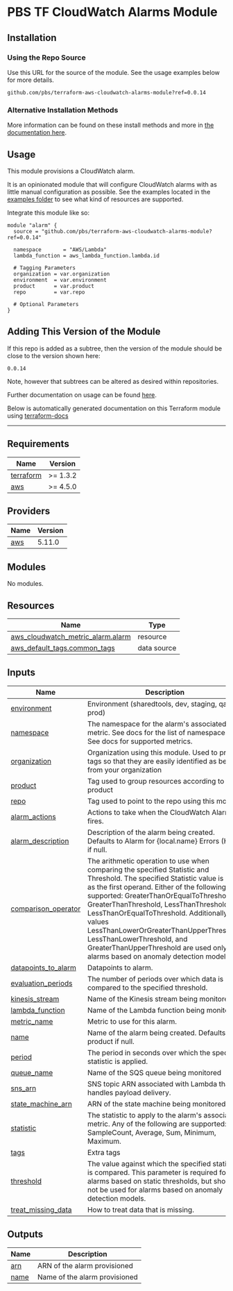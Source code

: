 # PBS TF CloudWatch Alarms Module

## Installation

### Using the Repo Source

Use this URL for the source of the module. See the usage examples below for more details.

```hcl
github.com/pbs/terraform-aws-cloudwatch-alarms-module?ref=0.0.14
```

### Alternative Installation Methods

More information can be found on these install methods and more in [the documentation here](./docs/general/install).

## Usage

This module provisions a CloudWatch alarm.

It is an opinionated module that will configure CloudWatch alarms with as little manual configuration as possible. See the examples located in the [examples folder](/examples) to see what kind of resources are supported.

Integrate this module like so:

```hcl
module "alarm" {
  source = "github.com/pbs/terraform-aws-cloudwatch-alarms-module?ref=0.0.14"

  namespace       = "AWS/Lambda"
  lambda_function = aws_lambda_function.lambda.id

  # Tagging Parameters
  organization = var.organization
  environment  = var.environment
  product      = var.product
  repo         = var.repo

  # Optional Parameters
}
```

## Adding This Version of the Module

If this repo is added as a subtree, then the version of the module should be close to the version shown here:

`0.0.14`

Note, however that subtrees can be altered as desired within repositories.

Further documentation on usage can be found [here](./docs).

Below is automatically generated documentation on this Terraform module using [terraform-docs][terraform-docs]

---

[terraform-docs]: https://github.com/terraform-docs/terraform-docs

## Requirements

| Name | Version |
|------|---------|
| <a name="requirement_terraform"></a> [terraform](#requirement\_terraform) | >= 1.3.2 |
| <a name="requirement_aws"></a> [aws](#requirement\_aws) | >= 4.5.0 |

## Providers

| Name | Version |
|------|---------|
| <a name="provider_aws"></a> [aws](#provider\_aws) | 5.11.0 |

## Modules

No modules.

## Resources

| Name | Type |
|------|------|
| [aws_cloudwatch_metric_alarm.alarm](https://registry.terraform.io/providers/hashicorp/aws/latest/docs/resources/cloudwatch_metric_alarm) | resource |
| [aws_default_tags.common_tags](https://registry.terraform.io/providers/hashicorp/aws/latest/docs/data-sources/default_tags) | data source |

## Inputs

| Name | Description | Type | Default | Required |
|------|-------------|------|---------|:--------:|
| <a name="input_environment"></a> [environment](#input\_environment) | Environment (sharedtools, dev, staging, qa, prod) | `string` | n/a | yes |
| <a name="input_namespace"></a> [namespace](#input\_namespace) | The namespace for the alarm's associated metric. See docs for the list of namespaces. See docs for supported metrics. | `string` | n/a | yes |
| <a name="input_organization"></a> [organization](#input\_organization) | Organization using this module. Used to prefix tags so that they are easily identified as being from your organization | `string` | n/a | yes |
| <a name="input_product"></a> [product](#input\_product) | Tag used to group resources according to product | `string` | n/a | yes |
| <a name="input_repo"></a> [repo](#input\_repo) | Tag used to point to the repo using this module | `string` | n/a | yes |
| <a name="input_alarm_actions"></a> [alarm\_actions](#input\_alarm\_actions) | Actions to take when the CloudWatch Alarm fires. | `set(string)` | `null` | no |
| <a name="input_alarm_description"></a> [alarm\_description](#input\_alarm\_description) | Description of the alarm being created. Defaults to Alarm for {local.name} Errors (High) if null. | `string` | `null` | no |
| <a name="input_comparison_operator"></a> [comparison\_operator](#input\_comparison\_operator) | The arithmetic operation to use when comparing the specified Statistic and Threshold. The specified Statistic value is used as the first operand. Either of the following is supported: GreaterThanOrEqualToThreshold, GreaterThanThreshold, LessThanThreshold, LessThanOrEqualToThreshold. Additionally, the values LessThanLowerOrGreaterThanUpperThreshold, LessThanLowerThreshold, and GreaterThanUpperThreshold are used only for alarms based on anomaly detection models. | `string` | `"GreaterThanOrEqualToThreshold"` | no |
| <a name="input_datapoints_to_alarm"></a> [datapoints\_to\_alarm](#input\_datapoints\_to\_alarm) | Datapoints to alarm. | `number` | `1` | no |
| <a name="input_evaluation_periods"></a> [evaluation\_periods](#input\_evaluation\_periods) | The number of periods over which data is compared to the specified threshold. | `number` | `1` | no |
| <a name="input_kinesis_stream"></a> [kinesis\_stream](#input\_kinesis\_stream) | Name of the Kinesis stream being monitored | `string` | `null` | no |
| <a name="input_lambda_function"></a> [lambda\_function](#input\_lambda\_function) | Name of the Lambda function being monitored | `string` | `null` | no |
| <a name="input_metric_name"></a> [metric\_name](#input\_metric\_name) | Metric to use for this alarm. | `string` | `null` | no |
| <a name="input_name"></a> [name](#input\_name) | Name of the alarm being created. Defaults to product if null. | `string` | `null` | no |
| <a name="input_period"></a> [period](#input\_period) | The period in seconds over which the specified statistic is applied. | `number` | `60` | no |
| <a name="input_queue_name"></a> [queue\_name](#input\_queue\_name) | Name of the SQS queue being monitored | `string` | `null` | no |
| <a name="input_sns_arn"></a> [sns\_arn](#input\_sns\_arn) | SNS topic ARN associated with Lambda that handles payload delivery. | `string` | `null` | no |
| <a name="input_state_machine_arn"></a> [state\_machine\_arn](#input\_state\_machine\_arn) | ARN of the state machine being monitored | `string` | `null` | no |
| <a name="input_statistic"></a> [statistic](#input\_statistic) | The statistic to apply to the alarm's associated metric. Any of the following are supported: SampleCount, Average, Sum, Minimum, Maximum. | `string` | `"Sum"` | no |
| <a name="input_tags"></a> [tags](#input\_tags) | Extra tags | `map(string)` | `{}` | no |
| <a name="input_threshold"></a> [threshold](#input\_threshold) | The value against which the specified statistic is compared. This parameter is required for alarms based on static thresholds, but should not be used for alarms based on anomaly detection models. | `string` | `null` | no |
| <a name="input_treat_missing_data"></a> [treat\_missing\_data](#input\_treat\_missing\_data) | How to treat data that is missing. | `string` | `"notBreaching"` | no |

## Outputs

| Name | Description |
|------|-------------|
| <a name="output_arn"></a> [arn](#output\_arn) | ARN of the alarm provisioned |
| <a name="output_name"></a> [name](#output\_name) | Name of the alarm provisioned |
